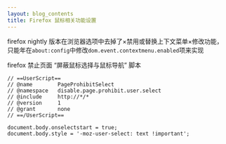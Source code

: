 ```yaml
---
layout: blog_contents
title: Firefox 鼠标相关功能设置
---
```


firefox nightly 版本在浏览器选项中去掉了×禁用或替换上下文菜单×修改功能，
只能年在`about:config`中修改`dom.event.contextmenu.enabled`项来实现

firefox 禁止页面 “屏蔽鼠标选择与鼠标导航” 脚本

    // ==UserScript==
    // @name        PageProhibitSelect
    // @namespace   disable.page.prohibit.user.select
    // @include     http://*/*
    // @version     1
    // @grant       none
    // ==/UserScript==

    document.body.onselectstart = true;
    document.body.style = '-moz-user-select: text !important';
